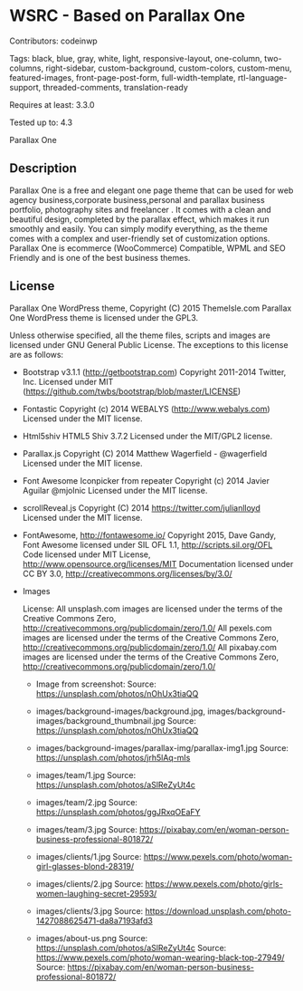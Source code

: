 # WSRC - Based on Parallax One

Contributors:           codeinwp

Tags:				black, blue, gray, white, light, responsive-layout, one-column, two-columns, right-sidebar, custom-background, custom-colors, custom-menu, featured-images, front-page-post-form, full-width-template, rtl-language-support, threaded-comments, translation-ready

Requires at least:	3.3.0

Tested up to:		4.3

Parallax One

## Description

Parallax One is a free and elegant one page theme that can be used for web agency business,corporate business,personal and parallax business portfolio, photography sites and freelancer . It comes with a clean and beautiful design, completed by the parallax effect, which makes it run smoothly and easily. You can simply modify everything, as the theme comes with a complex and user-friendly set of customization options. Parallax One is ecommerce (WooCommerce) Compatible, WPML and SEO Friendly and is one of the best business themes.

## License #

Parallax One WordPress theme, Copyright (C) 2015 ThemeIsle.com
Parallax One WordPress theme is licensed under the GPL3.

Unless otherwise specified, all the theme files, scripts and images are licensed under GNU General Public License.
The exceptions to this license are as follows:

* Bootstrap v3.1.1 (http://getbootstrap.com)
    Copyright 2011-2014 Twitter, Inc.
    Licensed under MIT (https://github.com/twbs/bootstrap/blob/master/LICENSE)

* Fontastic
    Copyright (c) 2014 WEBALYS (http://www.webalys.com)
    Licensed under the MIT license.

* Html5shiv
	HTML5 Shiv 3.7.2
	Licensed under the MIT/GPL2 license.
	
* Parallax.js
 	Copyright (C) 2014 Matthew Wagerfield - @wagerfield
    Licensed under the MIT license.
	
* Font Awesome Iconpicker from repeater
    Copyright (c) 2014 Javier Aguilar @mjolnic
    Licensed under the MIT license.
    
* scrollReveal.js
     Copyright (C) 2014  https://twitter.com/julianlloyd
     Licensed under the MIT license.

* FontAwesome, http://fontawesome.io/
    Copyright 2015, Dave Gandy,
    Font Awesome licensed under SIL OFL 1.1, http://scripts.sil.org/OFL
    Code licensed under MIT License, http://www.opensource.org/licenses/MIT
    Documentation licensed under CC BY 3.0, http://creativecommons.org/licenses/by/3.0/

* Images

	License:
	    All unsplash.com images are licensed under the terms of the Creative Commons Zero, http://creativecommons.org/publicdomain/zero/1.0/
	    All pexels.com images are licensed under the terms of the Creative Commons Zero, http://creativecommons.org/publicdomain/zero/1.0/
        All pixabay.com images are licensed under the terms of the Creative Commons Zero, http://creativecommons.org/publicdomain/zero/1.0/

    * Image from screenshot:
            Source: https://unsplash.com/photos/nOhUx3tiaQQ

	* images/background-images/background.jpg, images/background-images/background_thumbnail.jpg
			Source: https://unsplash.com/photos/nOhUx3tiaQQ
	* images/background-images/parallax-img/parallax-img1.jpg
			Source: https://unsplash.com/photos/jrh5lAq-mIs
	* images/team/1.jpg
			Source: https://unsplash.com/photos/aSlReZyUt4c
	* images/team/2.jpg
			Source: https://unsplash.com/photos/ggJRxqOEaFY
	* images/team/3.jpg
			Source: https://pixabay.com/en/woman-person-business-professional-801872/
	* images/clients/1.jpg
			Source: https://www.pexels.com/photo/woman-girl-glasses-blond-28319/
	* images/clients/2.jpg
			Source: https://www.pexels.com/photo/girls-women-laughing-secret-29593/
	* images/clients/3.jpg
			Source: https://download.unsplash.com/photo-1427088625471-da8a7193afd3
	* images/about-us.png
			Source: https://unsplash.com/photos/aSlReZyUt4c
			Source: https://www.pexels.com/photo/woman-wearing-black-top-27949/
			Source: https://pixabay.com/en/woman-person-business-professional-801872/

